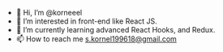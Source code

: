 - 👋 Hi, I’m @korneeel
- 👀 I’m interested in front-end like React JS.
- 🌱 I’m currently learning advanced React Hooks, and Redux.
- 📫 How to reach me s.kornel199618@gmail.com

<!---
korneeel/korneeel is a ✨ special ✨ repository because its `README.md` (this file) appears on your GitHub profile.
You can click the Preview link to take a look at your changes.
--->
